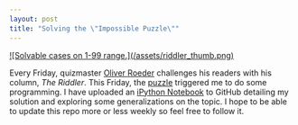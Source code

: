 ```yaml
---
layout: post
title: "Solving the \"Impossible Puzzle\""
---
```


<a href="/assets/riddler.png" title="Click to view higher resolution">
![Solvable cases on 1-99 range.](/assets/riddler_thumb.png)</a>

Every Friday, quizmaster [Oliver Roeder](https://twitter.com/ollie)
challenges his readers with his column, *The Riddler*. This Friday, the
[puzzle](http://fivethirtyeight.com/features/can-you-solve-the-impossible-puzzle/)
triggered me to do some programming. I have uploaded an
[iPython Notebook](https://github.com/belteshassar/riddler-solutions/blob/master/20160402/solution.ipynb)
to GitHub detailing my solution and exploring some generalizations
on the topic. I hope to be able to update this repo more or less weekly so
feel free to follow it.
